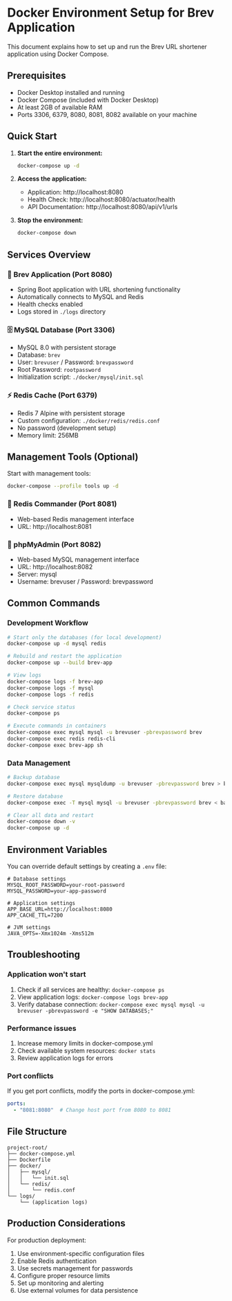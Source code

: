 # Docker Environment Setup for Brev Application

This document explains how to set up and run the Brev URL shortener application using Docker Compose.

## Prerequisites

- Docker Desktop installed and running
- Docker Compose (included with Docker Desktop)
- At least 2GB of available RAM
- Ports 3306, 6379, 8080, 8081, 8082 available on your machine

## Quick Start

1. **Start the entire environment:**
   ```bash
   docker-compose up -d
   ```

2. **Access the application:**
   - Application: http://localhost:8080
   - Health Check: http://localhost:8080/actuator/health
   - API Documentation: http://localhost:8080/api/v1/urls

3. **Stop the environment:**
   ```bash
   docker-compose down
   ```

## Services Overview

### 🚀 Brev Application (Port 8080)
- Spring Boot application with URL shortening functionality
- Automatically connects to MySQL and Redis
- Health checks enabled
- Logs stored in `./logs` directory

### 🗄️ MySQL Database (Port 3306)
- MySQL 8.0 with persistent storage
- Database: `brev`
- User: `brevuser` / Password: `brevpassword`
- Root Password: `rootpassword`
- Initialization script: `./docker/mysql/init.sql`

### ⚡ Redis Cache (Port 6379)
- Redis 7 Alpine with persistent storage
- Custom configuration: `./docker/redis/redis.conf`
- No password (development setup)
- Memory limit: 256MB

## Management Tools (Optional)

Start with management tools:
```bash
docker-compose --profile tools up -d
```

### 🔧 Redis Commander (Port 8081)
- Web-based Redis management interface
- URL: http://localhost:8081

### 🔧 phpMyAdmin (Port 8082)
- Web-based MySQL management interface
- URL: http://localhost:8082
- Server: mysql
- Username: brevuser / Password: brevpassword

## Common Commands

### Development Workflow
```bash
# Start only the databases (for local development)
docker-compose up -d mysql redis

# Rebuild and restart the application
docker-compose up --build brev-app

# View logs
docker-compose logs -f brev-app
docker-compose logs -f mysql
docker-compose logs -f redis

# Check service status
docker-compose ps

# Execute commands in containers
docker-compose exec mysql mysql -u brevuser -pbrevpassword brev
docker-compose exec redis redis-cli
docker-compose exec brev-app sh
```

### Data Management
```bash
# Backup database
docker-compose exec mysql mysqldump -u brevuser -pbrevpassword brev > backup.sql

# Restore database
docker-compose exec -T mysql mysql -u brevuser -pbrevpassword brev < backup.sql

# Clear all data and restart
docker-compose down -v
docker-compose up -d
```

## Environment Variables

You can override default settings by creating a `.env` file:

```env
# Database settings
MYSQL_ROOT_PASSWORD=your-root-password
MYSQL_PASSWORD=your-app-password

# Application settings
APP_BASE_URL=http://localhost:8080
APP_CACHE_TTL=7200

# JVM settings
JAVA_OPTS=-Xmx1024m -Xms512m
```

## Troubleshooting

### Application won't start
1. Check if all services are healthy: `docker-compose ps`
2. View application logs: `docker-compose logs brev-app`
3. Verify database connection: `docker-compose exec mysql mysql -u brevuser -pbrevpassword -e "SHOW DATABASES;"`

### Performance issues
1. Increase memory limits in docker-compose.yml
2. Check available system resources: `docker stats`
3. Review application logs for errors

### Port conflicts
If you get port conflicts, modify the ports in docker-compose.yml:
```yaml
ports:
  - "8081:8080"  # Change host port from 8080 to 8081
```

## File Structure
```
project-root/
├── docker-compose.yml
├── Dockerfile
├── docker/
│   ├── mysql/
│   │   └── init.sql
│   └── redis/
│       └── redis.conf
└── logs/
    └── (application logs)
```

## Production Considerations

For production deployment:
1. Use environment-specific configuration files
2. Enable Redis authentication
3. Use secrets management for passwords
4. Configure proper resource limits
5. Set up monitoring and alerting
6. Use external volumes for data persistence

